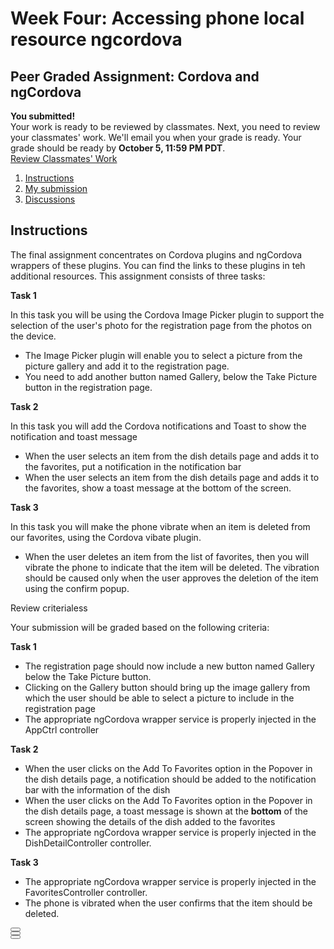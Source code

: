 <h1>Week Four: Accessing phone local resource ngcordova</h1>
<div class="c-peer-review c-body-container bt3-container-fluid styleguide"><div class="c-peer-review-body"><div class="c-peer-review-header"><div class="horizontal-box"><div data-js="title-container" class="flex-1"><h2 class="c-peer-review-title horizontal-box align-items-vertical-center" data-reactid=".f"><span data-reactid=".f.1">Peer Graded Assignment: Cordova and ngCordova</span></h2></div><div data-rc="CourseCompleteModal" class="flex c-view-course-grade"><noscript data-reactid=".l"></noscript></div></div><div class="c-peer-review-state bt3-row"><div data-js="meta-info" class="bt3-col-md-12"><div class="rc-SubmissionModeMetaInfo" data-reactid=".e"><div class="rc-MessageCard" data-reactid=".e.1"><div class="rc-MessageAndButton horizontal-box align-items-vertical-center" data-reactid=".e.1.0"><div class="flex-1" data-reactid=".e.1.0.0"><strong data-reactid=".e.1.0.0.0">You submitted!</strong><div data-reactid=".e.1.0.0.1"><span data-reactid=".e.1.0.0.1.0"><span data-reactid=".e.1.0.0.1.0.0">
                Your work is ready to be reviewed by classmates. Next, you need to review your classmates' work. We'll
                email you when your grade is ready. Your grade should be ready by
                </span><strong data-reactid=".e.1.0.0.1.0.1">October 5, 11:59 PM PDT</strong><span data-reactid=".e.1.0.0.1.0.2">.
              </span></span></div></div><div class="button-container" data-reactid=".e.1.0.1"><a class="link-button primary" data-js="open-course-link" href="/learn/hybrid-mobile-development/peer/tVaml/cordova-and-ngcordova/give-feedback" data-reactid=".e.1.0.1.0">Review Classmates' Work</a></div></div></div><noscript data-reactid=".e.2"></noscript></div></div></div><div class="c-peer-review-state bt3-row"><div data-js="basic-info" class="bt3-col-md-12"><noscript data-reactid=".g"></noscript></div></div></div><!-- Hook where programming assignments can put their deadlines table. (This is programming-specific to discourage--><!-- other types from putting deadline information here because programming assignments display deadlines in a--><!-- slightly nonstandard way.)--><div data-js="programming-deadline-area"></div><nav class="c-peer-review-nav bt3-row"><div class="bt3-col-md-12"><div class="c-peer-review-navlist-container bt3-clearfix"><ol class="c-peer-review-navlist inline bt3-pull-left"><li data-subview="assignment" class="c-peer-review-navlist-item active"><a href="/learn/hybrid-mobile-development/peer/tVaml/cordova-and-ngcordova" data-event="click.instructions" data-js="link" class="nostyle">Instructions</a></li><li data-subview="submit" class="c-peer-review-navlist-item"><a href="/learn/hybrid-mobile-development/peer/tVaml/cordova-and-ngcordova/submit" data-event="click.my_project" data-js="link" class="nostyle">My submission</a></li><li data-subview="discussions" class="c-peer-review-navlist-item c-peer-review-navlist-item-right"><a href="/learn/hybrid-mobile-development/peer/tVaml/cordova-and-ngcordova/discussions" data-event="click.question_and_answer" data-js="link" class="nostyle">Discussions</a></li></ol></div></div></nav><div class="c-peer-review-content bt3-row"><div data-js="body-container" class="bt3-col-md-12"><div><div data-rc="RubricPreviewLink"><div class="rc-RubricPreviewLink" data-reactid=".d"><noscript data-reactid=".d.0"></noscript></div></div><div class="c-peer-review-assignment c-peer-card card-rich-interaction"><h2 class="headline-2-text">Instructions</h2><div class="c-peer-review-assignment-intro bt3-row"><div class="bt3-col-md-12"><div data-js="introduction"><div class="rc-CML styled" data-reactid=".b"><div data-reactid=".b.0"><p>The final assignment concentrates on Cordova plugins and ngCordova wrappers of these plugins. You can find the links to these plugins in teh additional resources. This assignment consists of three tasks:</p><p><strong>Task 1</strong></p><p>In this task you will be using the Cordova Image Picker plugin to support the selection of the user's photo for the registration page from the photos on the device.</p><ul><li>The Image Picker plugin will enable you to select a picture from the picture gallery and add it to the registration page.</li><li>You need to add another button named Gallery, below the Take Picture button in the registration page.</li></ul><p><strong>Task 2</strong></p><p>In this task you will add the Cordova notifications and Toast to show the notification and toast message</p><ul><li>When the user selects an item from the dish details page and adds it to the favorites, put a notification in the notification bar</li><li>When the user selects an item from the dish details page and adds it to the favorites, show a toast message at the bottom of the screen.</li></ul><p><strong>Task 3</strong></p><p>In this task you will make the phone vibrate when an item is deleted from our favorites, using the Cordova vibate plugin.</p><ul><li>When the user deletes an item from the list of favorites, then you will vibrate the phone to indicate that the item will be deleted. The vibration should be caused only when the user approves the deletion of the item using the confirm popup.</li></ul></div></div></div></div></div><div data-js="instruction-sections" class="c-peer-review-assignment-sections"><div><div class="c-peer-review-assignment-section bt3-row"><div class="bt3-col-md-12"><div data-js="title-container" class="c-peer-review-assignment-section-title-container active"><span class="body-2-text">Review criteria</span><span data-js="section-toggle" class="c-peer-review-assignment-section-title-toggle body-2-text"><span data-js="section-content-show-more" style="display: none;">more&nbsp;<em class="c-peer-review-assignment-section-title-toggle-arrow cif-chevron-down"></em></span><span data-js="section-content-show-less" style="display: inline;">less&nbsp;<em class="c-peer-review-assignment-section-title-toggle-arrow cif-chevron-up"></em></span></span></div><div class="open"><div data-js="section-content-container" class="c-peer-review-assignment-section-content"><div data-js="section-content"><div class="rc-CML styled" data-reactid=".c"><div data-reactid=".c.0"><p>Your submission will be graded based on the following criteria:</p><p><strong>Task 1</strong></p><ul><li>The registration page should now include a new button named Gallery below the Take Picture button.</li><li>Clicking on the Gallery button should bring up the image gallery from which the user should be able to select a picture to include in the registration page</li><li>The appropriate ngCordova wrapper service is properly injected in the AppCtrl controller</li></ul><p><strong>Task 2</strong></p><ul><li>When the user clicks on the Add To Favorites option in the Popover in the dish details page, a notification should be added to the notification bar with the information of the dish</li><li>When the user clicks on the Add To Favorites option in the Popover in the dish details page, a toast message is shown at the <strong>bottom</strong> of the screen showing the details of the dish added to the favorites</li><li>The appropriate ngCordova wrapper service is properly injected in the DishDetailController controller.</li></ul><p><strong>Task 3</strong></p><ul><li>The appropriate ngCordova wrapper service is properly injected in the FavoritesController controller.</li><li> The phone is vibrated when the user confirms that the item should be deleted.</li></ul></div></div></div></div></div></div></div></div></div></div></div></div><div data-js="item-feedback-footer" class="bt3-col-md-12"><div class="feedback-bottom-bar" data-reactid=".h"><div class="rc-ItemFeedback" data-reactid=".h.0"><div class="rc-ItemFeedbackContent" data-reactid=".h.0.$tVaml"><div class="rc-Flag" data-reactid=".h.0.$tVaml.0"><div class="rc-FlagContent" data-reactid=".h.0.$tVaml.0.0"><div data-reactid=".h.0.$tVaml.0.0.0"><button class="c-button-icon" data-reactid=".h.0.$tVaml.0.0.0.0"><i class="cif-flag-o" data-reactid=".h.0.$tVaml.0.0.0.0.0"></i></button></div><span data-reactid=".h.0.$tVaml.0.0.2"></span></div></div><div class="rc-Dislike" data-reactid=".h.0.$tVaml.1"><div class="rc-LikeContent" data-reactid=".h.0.$tVaml.1.0"><div data-reactid=".h.0.$tVaml.1.0.0"><button class="c-button-icon" data-reactid=".h.0.$tVaml.1.0.0.0"><i class="cif-thumbs-o-down" data-reactid=".h.0.$tVaml.1.0.0.0.0"></i></button></div><span data-reactid=".h.0.$tVaml.1.0.2"></span></div></div><div class="rc-Like" data-reactid=".h.0.$tVaml.2"><div class="rc-LikeContent" data-reactid=".h.0.$tVaml.2.0"><div data-reactid=".h.0.$tVaml.2.0.0"><button class="c-button-icon" data-reactid=".h.0.$tVaml.2.0.0.0"><i class="fa cif-thumbs-o-up" data-reactid=".h.0.$tVaml.2.0.0.0.0"></i></button></div><span data-reactid=".h.0.$tVaml.2.0.2"></span></div></div></div></div></div></div></div></div></div>